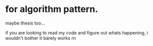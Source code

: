 # for algorithm pattern.
maybe thesis too...

if you are looking to read my code and figure out whats happening,
i wouldn't bother it barely works rn
